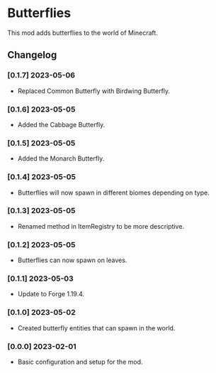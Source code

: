 # Butterflies
 This mod adds butterflies to the world of Minecraft.
 
## Changelog

### [0.1.7] 2023-05-06
- Replaced Common Butterfly with Birdwing Butterfly.

### [0.1.6] 2023-05-05
- Added the Cabbage Butterfly.

### [0.1.5] 2023-05-05
- Added the Monarch Butterfly.

### [0.1.4] 2023-05-05
- Butterflies will now spawn in different biomes depending on type.

### [0.1.3] 2023-05-05
- Renamed method in ItemRegistry to be more descriptive.

### [0.1.2] 2023-05-05
- Butterflies can now spawn on leaves.

### [0.1.1] 2023-05-03
- Update to Forge 1.19.4.

### [0.1.0] 2023-05-02
- Created butterfly entities that can spawn in the world.

### [0.0.0] 2023-02-01
- Basic configuration and setup for the mod.
